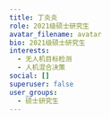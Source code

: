 ```yaml
---
title: 丁炎炎
role: 2021级硕士研究生
avatar_filename: avatar
bio: 2021级硕士研究生
interests:
  - 无人机目标检测
  - 人机混合决策
social: []
superuser: false
user_groups:
  - 硕士研究生
---
```

